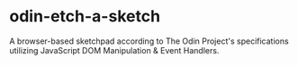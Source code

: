 # odin-etch-a-sketch
A browser-based sketchpad according to The Odin Project's specifications utilizing JavaScript DOM Manipulation & Event Handlers.
